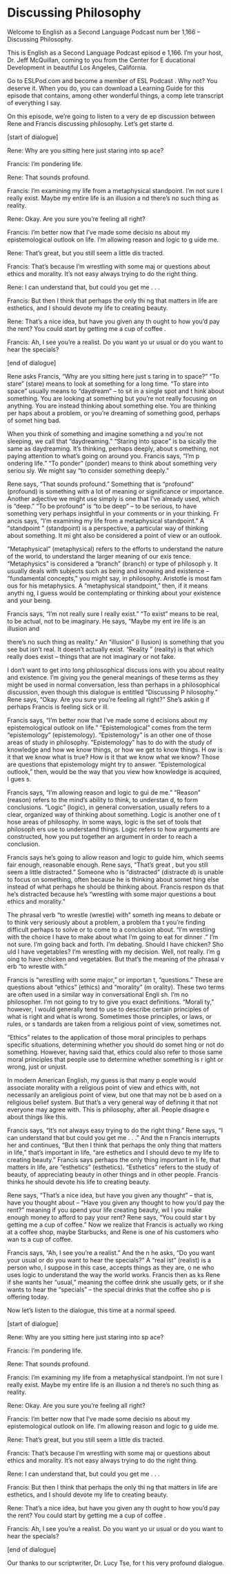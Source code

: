 # Discussing Philosophy

Welcome to English as a Second Language Podcast num ber 1,166 – Discussing Philosophy.

This is English as a Second Language Podcast episod e 1,166. I’m your host, Dr. Jeff McQuillan, coming to you from the Center for E ducational Development in beautiful Los Angeles, California.

Go to ESLPod.com and become a member of ESL Podcast . Why not? You deserve it. When you do, you can download a Learning Guide for this episode that contains, among other wonderful things, a comp lete transcript of everything I say.

On this episode, we’re going to listen to a very de ep discussion between Rene and Francis discussing philosophy. Let’s get starte d.

[start of dialogue]

Rene: Why are you sitting here just staring into sp ace?

Francis: I’m pondering life.

Rene: That sounds profound.

Francis: I’m examining my life from a metaphysical standpoint. I’m not sure I really exist. Maybe my entire life is an illusion a nd there’s no such thing as reality.

Rene: Okay. Are you sure you’re feeling all right?

Francis: I’m better now that I’ve made some decisio ns about my epistemological outlook on life. I’m allowing reason and logic to g uide me.

Rene: That’s great, but you still seem a little dis tracted.

Francis: That’s because I’m wrestling with some maj or questions about ethics and morality. It’s not easy always trying to do the  right thing.

Rene: I can understand that, but could you get me .  . .

Francis: But then I think that perhaps the only thi ng that matters in life are esthetics, and I should devote my life to creating beauty.

 Rene: That’s a nice idea, but have you given any th ought to how you’d pay the rent? You could start by getting me a cup of coffee .

Francis: Ah, I see you’re a realist. Do you want yo ur usual or do you want to hear the specials?

[end of dialogue]

Rene asks Francis, “Why are you sitting here just s taring in to space?” “To stare” (stare) means to look at something for a long time.  “To stare into space” usually means to “daydream” – to sit in a single spot and t hink about something. You are looking at something but you’re not really focusing  on anything. You are instead thinking about something else. You are thinking per haps about a problem, or you’re dreaming of something good, perhaps of somet hing bad.

When you think of something and imagine something a nd you’re not sleeping, we call that “daydreaming.” “Staring into space” is ba sically the same as daydreaming. It’s thinking, perhaps deeply, about s omething, not paying attention to what’s going on around you. Francis says, “I’m p ondering life.” “To ponder” (ponder) means to think about something very seriou sly. We might say “to consider something deeply.”

Rene says, “That sounds profound.” Something that is “profound” (profound) is something with a lot of meaning or significance or importance. Another adjective we might use simply is one that I’ve already used, which is “deep.” “To be profound” is “to be deep” – to be serious, to have something very perhaps insightful in your comments or in your thinking. Fr ancis says, “I’m examining my life from a metaphysical standpoint.” A “standpoint ” (standpoint) is a perspective, a particular way of thinking about something. It mi ght also be considered a point of view or an outlook.

“Metaphysical” (metaphysical) refers to the efforts  to understand the nature of the world, to understand the larger meaning of our exis tence. “Metaphysics” is considered a “branch” (branch) or type of philosoph y. It usually deals with subjects such as being and knowing and existence – “fundamental concepts,” you might say, in philosophy. Aristotle is most fam ous for his metaphysics. A “metaphysical standpoint,” then, if it means anythi ng, I guess would be contemplating or thinking about your existence and your being.

Francis says, “I’m not really sure I really exist.”  “To exist” means to be real, to be actual, not to be imaginary. He says, “Maybe my ent ire life is an illusion and

there’s no such thing as reality.” An “illusion” (i llusion) is something that you see but isn’t real. It doesn’t actually exist. “Reality ” (reality) is that which really does exist – things that are not imaginary or not fake.

I don’t want to get into long philosophical discuss ions with you about reality and existence. I’m giving you the general meanings of these terms as they might be used in normal conversation, less than perhaps in a  philosophical discussion, even though this dialogue is entitled “Discussing P hilosophy.” Rene says, “Okay. Are you sure you’re feeling all right?” She’s askin g if perhaps Francis is feeling sick or ill.

Francis says, “I’m better now that I’ve made some d ecisions about my epistemological outlook on life.” “Epistemological”  comes from the term “epistemology” (epistemology). “Epistemology” is an other one of those areas of study in philosophy. “Epistemology” has to do with the study of knowledge and how we know things, or how we get to know things. H ow is it that we know what is true? How is it that we know what we know? Those  are questions that epistemology might try to answer. “Epistemological outlook,” then, would be the way that you view how knowledge is acquired, I gues s.

Francis says, “I’m allowing reason and logic to gui de me.” “Reason” (reason) refers to the mind’s ability to think, to understan d, to form conclusions. “Logic” (logic), in general conversation, usually refers to  a clear, organized way of thinking about something. Logic is another one of t hose areas of philosophy. In some ways, logic is the set of tools that philosoph ers use to understand things. Logic refers to how arguments are constructed, how you put together an argument in order to reach a conclusion.

Francis says he’s going to allow reason and logic to guide him, which seems fair enough, reasonable enough. Rene says, “That’s great , but you still seem a little distracted.” Someone who is “distracted” (distracte d) is unable to focus on something, often because he is thinking about somet hing else instead of what perhaps he should be thinking about. Francis respon ds that he’s distracted because he’s “wrestling with some major questions a bout ethics and morality.”

The phrasal verb “to wrestle (wrestle) with” someth ing means to debate or to think very seriously about a problem, a problem tha t you’re finding difficult perhaps to solve or to come to a conclusion about. “I’m wrestling with the choice I have to make about what I’m going to eat for dinner .” I’m not sure. I’m going back and forth. I’m debating. Should I have chicken? Sho uld I have vegetables? I’m wrestling with my decision. Well, not really. I’m g oing to have chicken and vegetables. But that’s the meaning of the phrasal v erb “to wrestle with.”

 Francis is “wrestling with some major,” or importan t, “questions.” These are questions about “ethics” (ethics) and “morality” (m orality). These two terms are often used in a similar way in conversational Engli sh. I’m no philosopher. I’m not going to try to give you exact definitions. “Morali ty,” however, I would generally tend to use to describe certain principles of what is right and what is wrong. Sometimes those principles, or laws, or rules, or s tandards are taken from a religious point of view, sometimes not.

“Ethics” relates to the application of those moral principles to perhaps specific situations, determining whether you should do somet hing or not do something. However, having said that, ethics could also refer to those same moral principles that people use to determine whether something is r ight or wrong, just or unjust.

In modern American English, my guess is that many p eople would associate morality with a religious point of view and ethics with, not necessarily an areligious point of view, but one that may not be b ased on a religious belief system. But that’s a very general way of defining it that not everyone may agree with. This is philosophy, after all. People disagre e about things like this.

Francis says, “It’s not always easy trying to do the right thing.” Rene says, “I can understand that but could you get me . . .” And the n Francis interrupts her and continues, “But then I think that perhaps the only thing that matters in life,” that’s important in life, “are esthetics and I should devo te my life to creating beauty.” Francis says perhaps the only thing important in li fe, that matters in life, are “esthetics” (esthetics). “Esthetics” refers to the study of beauty, of appreciating beauty in other things and in other people. Francis  thinks he should devote his life to creating beauty.

Rene says, “That’s a nice idea, but have you given any thought” – that is, have you thought about – “Have you given any thought to how you’d pay the rent?” meaning if you spend your life creating beauty, wil l you make enough money to afford to pay your rent? Rene says, “You could star t by getting me a cup of coffee.” Now we realize that Francis is actually wo rking at a coffee shop, maybe Starbucks, and Rene is one of his customers who wan ts a cup of coffee.

Francis says, “Ah, I see you’re a realist.” And the n he asks, “Do you want your usual or do you want to hear the specials?” A “real ist” (realist) is a person who, I suppose in this case, accepts things as they are, o ne who uses logic to understand the way the world works. Francis then as ks Rene if she wants her “usual,” meaning the coffee drink she usually gets,  or if she wants to hear the “specials” – the special drinks that the coffee sho p is offering today.

 Now let’s listen to the dialogue, this time at a normal speed.

[start of dialogue]

Rene: Why are you sitting here just staring into sp ace?

Francis: I’m pondering life.

Rene: That sounds profound.

Francis: I’m examining my life from a metaphysical standpoint. I’m not sure I really exist. Maybe my entire life is an illusion a nd there’s no such thing as reality.

Rene: Okay. Are you sure you’re feeling all right?

Francis: I’m better now that I’ve made some decisio ns about my epistemological outlook on life. I’m allowing reason and logic to g uide me.

Rene: That’s great, but you still seem a little dis tracted.

Francis: That’s because I’m wrestling with some maj or questions about ethics and morality. It’s not easy always trying to do the  right thing.

Rene: I can understand that, but could you get me .  . .

Francis: But then I think that perhaps the only thi ng that matters in life are esthetics, and I should devote my life to creating beauty.

Rene: That’s a nice idea, but have you given any th ought to how you’d pay the rent? You could start by getting me a cup of coffee .

Francis: Ah, I see you’re a realist. Do you want yo ur usual or do you want to hear the specials?

[end of dialogue]

Our thanks to our scriptwriter, Dr. Lucy Tse, for t his very profound dialogue.




